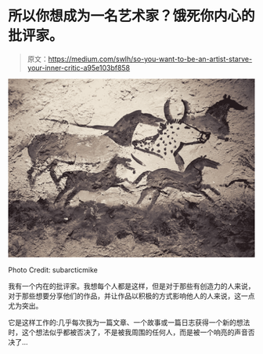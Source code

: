 # 所以你想成为一名艺术家？饿死你内心的批评家。

> 原文：<https://medium.com/swlh/so-you-want-to-be-an-artist-starve-your-inner-critic-a95e103bf858>

![](img/30018e5246624281ce5bba2e3f9b6ac2.png)

Photo Credit: subarcticmike

我有一个内在的批评家。我想每个人都是这样，但是对于那些有创造力的人来说，对于那些想要分享他们的作品，并让作品以积极的方式影响他人的人来说，这一点尤为突出。

它是这样工作的:几乎每次我为一篇文章、一个故事或一篇日志获得一个新的想法时，这个想法似乎都被否决了，不是被我周围的任何人，而是被一个响亮的声音否决了…